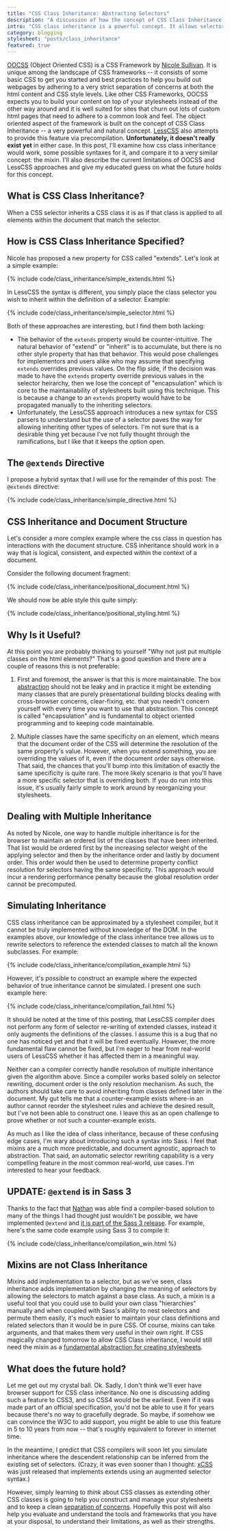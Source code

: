 ```yaml
---
title: "CSS Class Inheritance: Abstracting Selectors"
description: "A discussion of how the concept of CSS Class Inheritance would work and how it differs from mixins."
intro: "CSS class inheritance is a powerful concept. It allows selectors to inherit implementation. Read on for information on what it is, how it would work, what the present state is, and what future might hold."
category: blogging
stylesheet: "posts/class_inheritance"
featured: true
---
```


[OOCSS](http://wiki.github.com/stubbornella/oocss) (Object Oriented CSS) is a CSS Framework by [Nicole Sullivan](http://www.stubbornella.org/content/). 
It is unique among the landscape of CSS frameworks -- it consists of some basic CSS to get you started and best practices to help you build out webpages by adhering to a very strict separation of concerns at both the html content and CSS style levels. Like other CSS Frameworks, OOCSS expects you to build your content on top of your stylesheets instead of the other way around and it is well suited for sites that churn out lots of custom html pages that need to adhere to a common look and feel. The object oriented aspect of the framework is built on the concept of CSS Class Inheritance -- a very powerful and natural concept. [LessCSS](http://lesscss.org) also attempts to provide this feature via precompilation. **Unfortunately, it doesn't really exist yet** in either case. In this post, I'll examine how css class inheritance would work, some possible syntaxes for it, and compare it to a very similar concept: the mixin. I'll also describe the current limitations of OOCSS and LessCSS approaches and give my educated guess on what the future holds for this concept.

What is CSS Class Inheritance?
------------------------------

When a CSS selector inherits a CSS class it is as if that class is applied to all elements within the document that match the selector.

How is CSS Class Inheritance Specified?
---------------------------------------

Nicole has proposed a new property for CSS called "extends". Let's look at a simple example:

{% include code/class_inheritance/simple_extends.html %}

In LessCSS the syntax is different, you simply place the class selector you wish to inherit within the definition of a selector. Example:

{% include code/class_inheritance/simple_selector.html %}

Both of these approaches are interesting, but I find them both lacking:

* The behavior of the `extends` property would be counter-intuitive. The natural behavior of "extend" or "inherit" is to accumulate, but there is no other style property that has that behavior. This would pose challenges for implementors and users alike who may assume that specifying `extends` overrides previous values. On the flip side, if the decision was made to have the `extends` property override previous values in the selector heirarchy, then we lose the concept of "encapsulation" which is core to the maintainability of stylesheets built using this technique. This is because a change to an `extends` property would have to be propagated manually to the inheriting selectors.
* Unfortunately, the LessCSS approach introduces a new syntax for CSS parsers to understand but the use of a selector paves the way for allowing inheriting other types of selectors. I'm not sure that is a desirable thing yet because I've not fully thought through the ramifications, but I like that it keeps the option open.

The `@extends` Directive
------------------------

I propose a hybrid syntax that I will use for the remainder of this post: The `@extends` directive:

{% include code/class_inheritance/simple_directive.html %}

CSS Inheritance and Document Structure
--------------------------------------

Let's consider a more complex example where the css class in question has interactions with the document structure. CSS inheritance should work in a way that is logical, consistent, and expected within the context of a document.

Consider the following document fragment:

{% include code/class_inheritance/positional_document.html %}

We should now be able style this quite simply:

{% include code/class_inheritance/positional_styling.html %}

Why Is it Useful?
-----------------

At this point you are probably thinking to yourself "Why not just put multiple classes on the html elements?" That's a good question and there are a couple of reasons this is not preferable:

1. First and foremost, the answer is that this is more maintainable. The box [abstraction](/blog/2009/09/20/why-stylesheet-abstraction-matters/) should not be leaky and in practice it might be extending many classes that are purely presentational building blocks dealing with cross-browser concerns, clear-fixing, etc. that you needn't concern yourself with every time you want to use that abstraction. This concept is called "encapsulation" and is fundamental to object oriented programming and to keeping code maintainable.

2. Multiple classes have the same specificity on an element, which means that the document order of the CSS will determine the resolution of the same property's value. However, when you extend something, you are overriding the values of it, even if the document order says otherwise. That said, the chances that you'll bump into this limitation of exactly the same specificity is quite rare. The more likely scenario is that you'll have a more specific selector that is overriding both. If you do run into this issue, it's usually fairly simple to work around by reorganizing your stylesheets.

Dealing with Multiple Inheritance
---------------------------------

As noted by Nicole, one way to handle multiple inheritance is for the browser to maintain an ordered list of the classes that have been inherited. That list would be ordered first by the increasing selector weight of the applying selector and then by the inheritance order and lastly by document order. This order would then be used to determine property conflict resolution for selectors having the same specificity. This approach would incur a rendering performance penalty because the global resolution order cannot be precomputed.

Simulating Inheritance
----------------------

CSS class inheritance can be approximated by a stylesheet compiler, but it cannot be truly implemented without knowledge of the DOM. In the examples above, our knowledge of the class inheritance tree allows us to rewrite selectors to reference the extended classes to match all the known subclasses. For example:

{% include code/class_inheritance/compilation_example.html %}

However, it's possible to construct an example where the expected behavior of true inheritance cannot be simulated. I present one such example here:

{% include code/class_inheritance/compilation_fail.html %}

It should be noted at the time of this posting, that LessCSS compiler does not perform any form of selector re-writing of extended classes, instead it only augments the definitions of the classes. I assume this is a bug that no one has noticed yet and that it will be fixed eventually. However, the more fundamental flaw cannot be fixed, but I'm eager to hear from real-world users of LessCSS whether it has affected them in a meaningful way.

Neither can a compiler correctly handle resolution of multiple inheritance given the algorithm above. Since a compiler works based solely on selector rewriting, document order is the only resolution mechanism. As such, the authors should take care to avoid inheriting from classes defined later in the document. My gut tells me that a counter-example exists where-in an author cannot reorder the stylesheet rules and achieve the desired result, but I've not been able to construct one. I leave this as an open challenge to prove whether or not such a counter-example exists.

As much as I like the idea of class inheritance, because of these confusing edge cases, I'm wary about introducing such a syntax into Sass. I feel that mixins are a much more predictable, and document agnostic, approach to abstraction. That said, an automatic selector rewriting capability is a very compelling feature in the most common real-world, use cases. I'm interested to hear your feedback.

UPDATE: `@extend` is in Sass 3
------------------------------

Thanks to the fact that [Nathan](http://nex-3.com/) was able find a compiler-based solution to many of the things I had thought just wouldn't be possible, we have implemented `@extend` and [it is part of the Sass 3 release][extend-blog-post]. For example, here's the same code example using Sass 3 to compile it:

{% include code/class_inheritance/compilation_win.html %}


Mixins are not Class Inheritance
--------------------------------

Mixins add implementation to a selector, but as we've seen, class inheritance adds implementation by changing the meaning of selectors by allowing the selectors to match against a base class. As such, a mixin is a useful tool that you could use to build your own class "hierarchies" manually and when coupled with Sass's ability to nest selectors and permute them easily, it's much easier to maintain your class definitions and related selectors than it would be in pure CSS. Of course, mixins can take arguments, and that makes them very useful in their own right. If CSS magically changed tomorrow to allow CSS Class inheritance, I would still need the mixin as a [fundamental abstraction for creating stylesheets](/blog/2009/09/20/why-stylesheet-abstraction-matters/).

What does the future hold?
--------------------------

Let me get out my crystal ball. Ok. Sadly, I don't think we'll ever have browser support for CSS class inheritance. No one is discussing adding such a feature to CSS3, and so CSS4 would be the earliest. Even if it was made part of an official specification, you'd not be able to use it for years because there's no way to gracefully degrade. So maybe, if somehow we can convince the W3C to add support, you might be able to use this feature in 5 to 10 years from now -- that's roughly equivalent to forever in internet time.

In the meantime, I predict that CSS compilers will soon let you simulate inheritance where the descendent relationship can be inferred from the existing set of selectors. (Crazy, it was even sooner than I thought: [xCSS](http://xcss.antpaw.org/) was just released that implements extends using an augmented selector syntax.)

However, simply learning to *think* about CSS classes as extending other CSS classes is going to help you construct and manage your stylesheets and to keep a clean [separation of concerns](/blog/2009/09/25/separating-style-concerns/). Hopefully this post will also help you evaluate and understand the tools and frameworks that you have at your disposal, to understand their limitations, as well as their strengths.

[extend-blog-post]: http://nex-3.com/posts/99-selector-inheritance-the-easy-way-introducing-extend